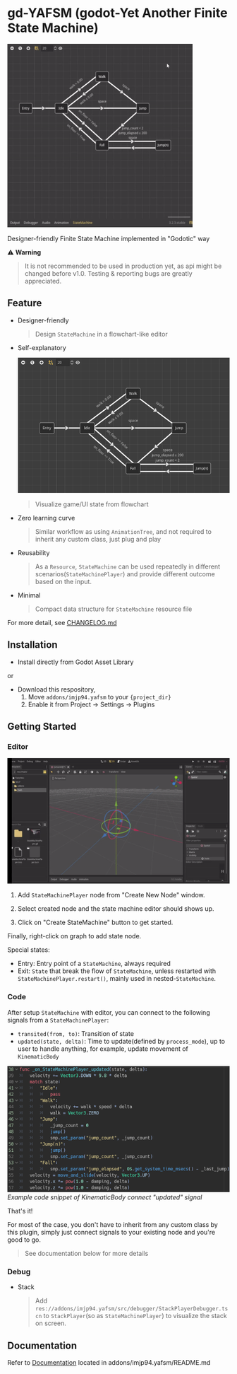 # gd-YAFSM (**g**o**d**ot-**Y**et **A**nother **F**inite **S**tate **M**achine)

![Editor Showcase](screenshots/yafsm_editor_showcase.gif)

Designer-friendly Finite State Machine implemented in "Godotic" way

⚠️ **Warning**
> It is not recommended to be used in production yet, as api might be changed before v1.0.
> Testing & reporting bugs are greatly appreciated.

## Feature

- Designer-friendly
  > Design `StateMachine` in a flowchart-like editor
- Self-explanatory

  ![Sample State Machine](screenshots/yafsm_sample_fsm.png)
  > Visualize game/UI state from flowchart
- Zero learning curve
  > Similar workflow as using `AnimationTree`, and not required to inherit any custom class, just plug and play
- Reusability
  > As a `Resource`, `StateMachine` can be used repeatedly in different scenarios(`StateMachinePlayer`) and provide different outcome based on the input.
- Minimal
  > Compact data structure for `StateMachine` resource file

For more detail, see [CHANGELOG.md](CHANGELOG.md)

## Installation

- Install directly from Godot Asset Library

or

- Download this respository,
  1. Move `addons/imjp94.yafsm` to your `{project_dir}`
  2. Enable it from Project -> Settings -> Plugins

## Getting Started

### Editor

![Getting Started](screenshots/yafsm_getting_started.gif)

1. Add `StateMachinePlayer` node from "Create New Node" window.

2. Select created node and the state machine editor should shows up.

3. Click on "Create StateMachine" button to get started.

Finally, right-click on graph to add state node.

Special states:

- Entry: Entry point of a `StateMachine`, always required
- Exit: `State` that break the flow of `StateMachine`, unless restarted with `StateMachinePlayer.restart()`, mainly used in nested-`StateMachine`.

### Code

After setup `StateMachine` with editor, you can connect to the following signals from a `StateMachinePlayer`:

- `transited(from, to)`: Transition of state
- `updated(state, delta)`: Time to update(defined by `process_mode`), up to user to handle anything, for example, update movement of `KinematicBody`

![Signal Example](screenshots/yafsm_state_machine_player_signal_example.png)
*Example code snippet of KinematicBody connect "updated" signal*

That's it!

For most of the case, you don't have to inherit from any custom class by this plugin, simply just connect signals to your existing node and you're good to go.

> See documentation below for more details

### Debug

- Stack
  > Add `res://addons/imjp94.yafsm/src/debugger/StackPlayerDebugger.tscn` to `StackPlayer`(so as `StateMachinePlayer`) to visualize the stack on screen.

## Documentation

Refer to [Documentation](addons/imjp94.yafsm/README.md) located in addons/imjp94.yafsm/README.md
